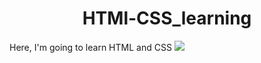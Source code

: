 <h1 align=center>HTMl-CSS_learning</h1>
Here, I'm going to learn HTML and CSS
<img src="https://user-images.githubusercontent.com/124801981/225980461-8ac5a2af-12b9-42c5-b522-9fb48e6e0735.jpg">


